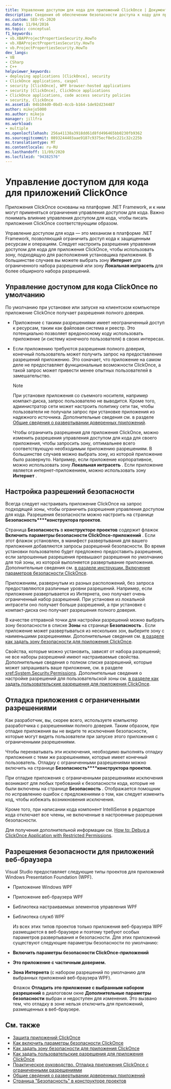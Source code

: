```yaml
---
title: Управление доступом для кода для приложений ClickOnce | Документация Майкрософт
description: Сведения об обеспечении безопасности доступа к коду для приложений ClickOnce и настройке разрешений управления доступом для кода.
ms.custom: SEO-VS-2020
ms.date: 11/04/2016
ms.topic: conceptual
f1_keywords:
- vb.XBAPProjectPropertiesSecurity.HowTo
- vb.XBAProjectPropertiesSecurity.HowTo
- vb.ProjectPropertiesSecurity.HowTo
dev_langs:
- VB
- CSharp
- C++
helpviewer_keywords:
- deploying applications [ClickOnce], security
- ClickOnce applications, caspol
- security [ClickOnce], WPF browser-hosted applications
- security [ClickOnce], ClickOnce applications
- ClickOnce applications, code access security policies
- security, ClickOnce
ms.assetid: 04b104d0-0bd3-4ccb-b164-1de92d234487
author: mikejo5000
ms.author: mikejo
manager: jillfra
ms.workload:
- multiple
ms.openlocfilehash: 256a41138a3918dd61d8fd496465bb0230fb9362
ms.sourcegitcommit: 0893244403aae9187c9375ecf0e5c221c32c225b
ms.translationtype: MT
ms.contentlocale: ru-RU
ms.lasthandoff: 11/09/2020
ms.locfileid: "94382576"
---
```

# <a name="code-access-security-for-clickonce-applications"></a>Управление доступом для кода для приложений ClickOnce
Приложения ClickOnce основаны на платформе .NET Framework, и к ним могут применяться ограничения управления доступом для кода. Важно понимать влияние управления доступом для кода, чтобы писать приложения ClickOnce соответствующим образом.

 Управление доступом для кода — это механизм в платформе .NET Framework, позволяющий ограничить доступ кода к защищенным ресурсам и операциям. Следует настроить разрешения управления доступом для кода для приложения ClickOnce, чтобы использовать зону, подходящую для расположения установщика приложения. В большинстве случаев вы можете выбрать зону **Интернет** для ограниченного набора разрешений или зону **Локальная интрасеть** для более обширного набора разрешений.

## <a name="default-clickonce-code-access-security"></a>Управление доступом для кода ClickOnce по умолчанию
 По умолчанию при установке или запуске на клиентском компьютере приложение ClickOnce получает разрешения полного доверия.

- Приложение с такими разрешениями имеет неограниченный доступ к ресурсам, таким как файловая система и реестр. Это потенциально позволяет вредоносному коду использовать приложение (и систему конечного пользователя) в своих интересах.

- Если приложению требуются разрешения полного доверия, конечный пользователь может получить запрос на предоставление разрешений приложению. Это означает, что приложение на самом деле не предоставляет функциональные возможности ClickOnce, а такой запрос может привести менее опытных пользователей в замешательство.

  > [!NOTE]
  > При установке приложения со съемного носителя, например компакт-диска, запрос пользователю не выводится. Кроме того, администратор сети может настроить политику сети так, чтобы пользователи не получали запрос при установке приложения из надежного источника. Дополнительные сведения см. в разделе [Общие сведения о развертывании доверенных приложений](../deployment/trusted-application-deployment-overview.md).

  Чтобы ограничить разрешения для приложения ClickOnce, можно изменить разрешения управления доступом для кода для своего приложения, чтобы запросить зону, оптимальнее всего соответствующую необходимым приложению разрешениям. В большинстве случаев можно выбрать зону, из которой приложение было развернуто. Например, если приложение корпоративное, можно использовать зону **Локальная интрасеть** . Если приложение является интернет-приложением, можно использовать зону **Интернет** .

## <a name="configure-security-permissions"></a>Настройка разрешений безопасности
 Всегда следует настраивать приложение ClickOnce на запрос подходящей зоны, чтобы ограничить разрешения управления доступом для кода. Разрешения безопасности можно настроить на странице **Безопасность****конструктора проектов**.

 Страница **Безопасность** в **конструкторе проектов** содержит флажок **Включить параметры безопасности ClickOnce-приложений** . Если этот флажок установлен, в манифест развертывания для вашего приложения добавляются запросы разрешений безопасности. Во время установки пользователю будет предложено предоставить разрешения, если запрошенные разрешения превышают разрешения по умолчанию для той зоны, из которой выполняется развертывание приложения. Дополнительные сведения см. [в разделе инструкции. Включение параметров безопасности ClickOnce](../deployment/how-to-enable-clickonce-security-settings.md).

 Приложениям, развернутым из разных расположений, без запроса предоставляются различные уровни разрешений. Например, если приложение развертывается из Интернета, оно получает очень ограниченный набор разрешений. При установке из локальной интрасети оно получает больше разрешений, а при установке с компакт-диска оно получает разрешения полного доверия.

 В качестве отправной точки для настройки разрешений можно выбрать зону безопасности в списке **Зоны** на странице **Безопасность** . Если приложение может развертываться из нескольких зон, выберите зону с наименьшими разрешениями. Дополнительные сведения см. [в разделе как задать зону безопасности для приложения ClickOnce](../deployment/how-to-set-a-security-zone-for-a-clickonce-application.md).

 Свойства, которые можно установить, зависят от набора разрешений; не все наборы разрешений имеют настраиваемые свойства. Дополнительные сведения о полном списке разрешений, которые может запрашивать ваше приложение, см. в разделе <xref:System.Security.Permissions>. Дополнительные сведения о настройке разрешений для пользовательской зоны см. [в разделе как задать пользовательские разрешения для приложения ClickOnce](../deployment/how-to-set-custom-permissions-for-a-clickonce-application.md).

## <a name="debug-an-application-that-has-restricted-permissions"></a>Отладка приложения с ограниченными разрешениями
 Как разработчик, вы, скорее всего, используете компьютер разработчика с разрешениями полного доверия. Таким образом, при отладке приложения вы не видите те исключения безопасности, которые могут видеть пользователи при запуске этого приложения с ограниченными разрешениями.

 Чтобы перехватывать эти исключения, необходимо выполнять отладку приложения с теми же разрешениями, которые имеет конечный пользователь. Отладку с ограниченными разрешениями можно включить на странице **Безопасность****конструктора проектов**.

 При отладке приложения с ограниченными разрешениями исключения возникают для любых требований к безопасности кода, которые не были включены на странице **Безопасность** . Отображается помощник по исправлению ошибок с предложениями о том, как следует изменить код, чтобы избежать возникновения исключения.

 Кроме того, при написании кода компонент IntelliSense в редакторе кода отключает все члены, не включенные в настроенные разрешения безопасности.

 Для получения дополнительной информации см. [How to: Debug a ClickOnce Application with Restricted Permissions](securing-clickonce-applications.md).

## <a name="security-permissions-for-browser-hosted-applications"></a>Разрешения безопасности для приложений веб-браузера
 Visual Studio предоставляет следующие типы проектов для приложений Windows Presentation Foundation (WPF).

- Приложение Windows WPF

- Приложение веб-браузера WPF

- Библиотека настраиваемых элементов управления WPF

- Библиотека служб WPF

  Из всех этих типов проектов только приложения веб-браузера WPF размещаются в веб-браузере и поэтому требуют особых параметров развертывания и безопасности. Для этих приложений существуют следующие параметры безопасности по умолчанию:

- **Включить параметры безопасности ClickOnce-приложений**

- **Это приложение с частичным доверием.**

- **Зона Интернета** (с набором разрешений по умолчанию для выбранных приложений веб-браузера WPF).

  Флажок **Отладить это приложение с выбранным набором разрешений** в диалоговом окне **Дополнительные параметры безопасности** выбран и недоступен для изменения. Это вызвано тем, что отладку в зоне нельзя отключить для приложений, размещенных в веб-браузере.

## <a name="see-also"></a>См. также
- [Защита приложений ClickOnce](../deployment/securing-clickonce-applications.md)
- [Как включить параметры безопасности ClickOnce](../deployment/how-to-enable-clickonce-security-settings.md)
- [Как задать зону безопасности для приложения ClickOnce](../deployment/how-to-set-a-security-zone-for-a-clickonce-application.md)
- [Как задать пользовательские разрешения для приложения ClickOnce](../deployment/how-to-set-custom-permissions-for-a-clickonce-application.md)
- [Практическое руководство. Отладка приложения ClickOnce с ограниченными разрешениями](securing-clickonce-applications.md)
- [Общие сведения о развертывании доверенных приложений](../deployment/trusted-application-deployment-overview.md)
- [Страница "Безопасность" в конструкторе проектов](../ide/reference/security-page-project-designer.md)